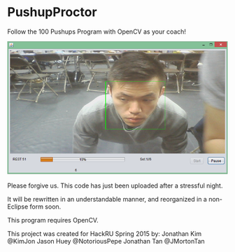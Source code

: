 # PushupProctor
Follow the 100 Pushups Program with OpenCV as your coach!

![I heard you like pushups.](/img/pro.png)

Please forgive us.  This code has just been uploaded after a stressful night.

It will be rewritten in an understandable manner, and reorganized in a non-Eclipse form soon.

This program requires OpenCV.

This project was created for HackRU Spring 2015 by:
Jonathan Kim @KimJon
Jason Huey @NotoriousPepe
Jonathan Tan @JMortonTan